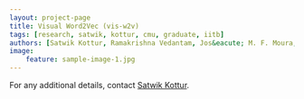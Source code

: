 ```yaml
---
layout: project-page
title: Visual Word2Vec (vis-w2v)
tags: [research, satwik, kottur, cmu, graduate, iitb]
authors: [Satwik Kottur, Ramakrishna Vedantam, Jos&eacute; M. F. Moura, Devi Parikh]
image:
    feature: sample-image-1.jpg
---
```


For any additional details, contact [Satwik Kottur](http://satwikkottur.github.io).
